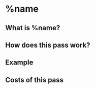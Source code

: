# %name

## What is %name?

[//]: # (This section should give a brief overview of the optimization and its purpose.)


## How does this pass work?

[//]: # (This section should give a brief overview of how the optimization works.)

## Example

[//]: # (This section should give an example of the optimization in action.)

## Costs of this pass

[//]: # (This section should give a brief overview of the costs of the optimization.) 
